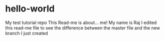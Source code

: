 # hello-world
My test tutorial repo
This Read-me is about... me! My name is Raj
I edited this read-me file to see the difference between the master file and the new branch I just created

